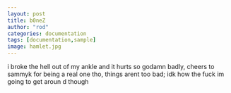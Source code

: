 ```yaml
---
layout: post
title: b0neZ
author: "rod"
categories: documentation
tags: [documentation,sample]
image: hamlet.jpg
---
```


i broke the hell out of my ankle and it hurts so godamn badly, cheers to sammyk for being a real one tho, things arent too bad; idk how the fuck im going to get aroun d though